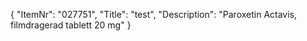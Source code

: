 {
  "ItemNr": "027751",
  "Title": "test",
  "Description": "Paroxetin Actavis, filmdragerad tablett 20 mg"
}